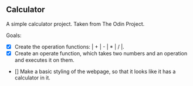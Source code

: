 ## Calculator

A simple calculator project. Taken from The Odin Project.

Goals:
- [x] Create the operation functions: | + | - | * | / |.
- [x] Create an operate function, which takes two numbers and an operation and executes it on them.
- [] Make a basic styling of the webpage, so that it looks like it has a calculator in it.
